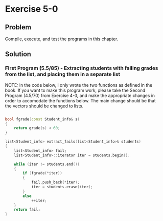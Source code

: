 # Exercise 5-0

## Problem
Compile, execute, and test the programs in this chapter.

## Solution

### First Program (5.5/85) - Extracting students with failing grades from the list, and placing them in a separate list

NOTE: In the code below, I only wrote the two functions as defined in the book. If you want to make this program work, please take the Second Program (4.5/70) from Exercise 4-0, and make the appropriate changes in order to accomodate the functions below. The main change should be that the vectors should be changed to lists. 

```Cpp

bool fgrade(const Student_info& s)
{
	return grade(s) < 60;
}

list<Student_info> extract_fails(list<Student_info>& students)
{
	list<Student_info> fail;
	list<Student_info>::iterator iter = students.begin();

	while (iter != students.end()) 
	{
		if (fgrade(*iter))
		{
			fail.push_back(*iter);
			iter = students.erase(iter);
		}
		else
			++iter;
	}
	return fail;
}
```
